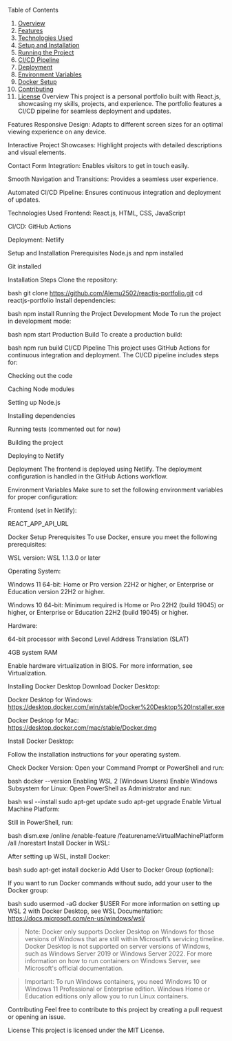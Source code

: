 Table of Contents
1. [Overview](#overview) 
2. [Features](#features) 
3. [Technologies Used](#technologies-used) 
4. [Setup and Installation](#setup-and-installation)
5. [Running the Project](#running-the-project) 
6. [CI/CD Pipeline](#cicd-pipeline) 
7. [Deployment](#deployment) 
8. [Environment Variables](#environment-variables)
9. [Docker Setup](#docker-setup) 
10. [Contributing](#contributing)
11. [License](#license)
Overview
This project is a personal portfolio built with React.js, showcasing my skills, projects, and experience. The portfolio features a CI/CD pipeline for seamless deployment and updates.

Features
Responsive Design: Adapts to different screen sizes for an optimal viewing experience on any device.

Interactive Project Showcases: Highlight projects with detailed descriptions and visual elements.

Contact Form Integration: Enables visitors to get in touch easily.

Smooth Navigation and Transitions: Provides a seamless user experience.

Automated CI/CD Pipeline: Ensures continuous integration and deployment of updates.

Technologies Used
Frontend: React.js, HTML, CSS, JavaScript

CI/CD: GitHub Actions

Deployment: Netlify

Setup and Installation
Prerequisites
Node.js and npm installed

Git installed

Installation Steps
Clone the repository:

bash
git clone https://github.com/Alemu2502/reactjs-portfolio.git
cd reactjs-portfolio
Install dependencies:

bash
npm install
Running the Project
Development Mode
To run the project in development mode:

bash
npm start
Production Build
To create a production build:

bash
npm run build
CI/CD Pipeline
This project uses GitHub Actions for continuous integration and deployment. The CI/CD pipeline includes steps for:

Checking out the code

Caching Node modules

Setting up Node.js

Installing dependencies

Running tests (commented out for now)

Building the project

Deploying to Netlify

Deployment
The frontend is deployed using Netlify. The deployment configuration is handled in the GitHub Actions workflow.

Environment Variables
Make sure to set the following environment variables for proper configuration:

Frontend (set in Netlify):

REACT_APP_API_URL

Docker Setup
Prerequisites
To use Docker, ensure you meet the following prerequisites:

WSL version: WSL 1.1.3.0 or later

Operating System:

Windows 11 64-bit: Home or Pro version 22H2 or higher, or Enterprise or Education version 22H2 or higher.

Windows 10 64-bit: Minimum required is Home or Pro 22H2 (build 19045) or higher, or Enterprise or Education 22H2 (build 19045) or higher.

Hardware:

64-bit processor with Second Level Address Translation (SLAT)

4GB system RAM

Enable hardware virtualization in BIOS. For more information, see Virtualization.

Installing Docker Desktop
Download Docker Desktop:

Docker Desktop for Windows: https://desktop.docker.com/win/stable/Docker%20Desktop%20Installer.exe

Docker Desktop for Mac: https://desktop.docker.com/mac/stable/Docker.dmg

Install Docker Desktop:

Follow the installation instructions for your operating system.

Check Docker Version: Open your Command Prompt or PowerShell and run:

bash
docker --version
Enabling WSL 2 (Windows Users)
Enable Windows Subsystem for Linux: Open PowerShell as Administrator and run:

bash
wsl --install
sudo apt-get update
sudo apt-get upgrade
Enable Virtual Machine Platform:

Still in PowerShell, run:

bash
dism.exe /online /enable-feature /featurename:VirtualMachinePlatform /all /norestart
Install Docker in WSL:

After setting up WSL, install Docker:

bash
sudo apt-get install docker.io
Add User to Docker Group (optional):

If you want to run Docker commands without sudo, add your user to the Docker group:

bash
sudo usermod -aG docker $USER
For more information on setting up WSL 2 with Docker Desktop, see WSL Documentation: https://docs.microsoft.com/en-us/windows/wsl/

> Note: Docker only supports Docker Desktop on Windows for those versions of Windows that are still within Microsoft’s servicing timeline. Docker Desktop is not supported on server versions of Windows, such as Windows Server 2019 or Windows Server 2022. For more information on how to run containers on Windows Server, see Microsoft's official documentation.

> Important: To run Windows containers, you need Windows 10 or Windows 11 Professional or Enterprise edition. Windows Home or Education editions only allow you to run Linux containers.

Contributing
Feel free to contribute to this project by creating a pull request or opening an issue.

License
This project is licensed under the MIT License.